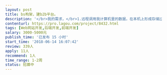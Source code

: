 ```yaml
---                
layout: post       
title: bs构架，建b2b平台。           
description: '</br>我的需求，</br>1.远程调用我计算机里的数据，在本机上形成存储过程。</br>2.通过网页的形式，调用该存储过程。</br>3.存储过程的相关参数通过网页输入。</br>4.形成结果集后，用户可以增加栏后，返馈回数据库。</br>5.网页，通过用户设置权限。</br>'     
contenturl: https://pro.lagou.com/project/8432.html      
tags: [Web网站开发,后端开发,前端开发]            
salary: 3000-5000元          
publish_time: '已发布 15 小时'         
start_time: '2018-06-14 16:07:42'           
review: 339人                   
apply: 11人                   
recommend: 1人                   
time_range: 1-2周              
status: 招募中                  
---                 
```


